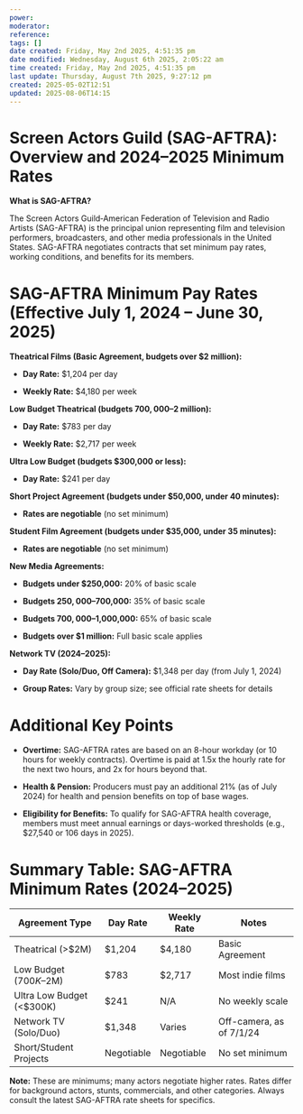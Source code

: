 ```yaml
---
power: 
moderator: 
reference: 
tags: []
date created: Friday, May 2nd 2025, 4:51:35 pm
date modified: Wednesday, August 6th 2025, 2:05:22 am
time created: Friday, May 2nd 2025, 4:51:35 pm
last update: Thursday, August 7th 2025, 9:27:12 pm
created: 2025-05-02T12:51
updated: 2025-08-06T14:15
---
```

# Screen Actors Guild (SAG-AFTRA): Overview and 2024–2025 Minimum Rates

**What is SAG-AFTRA?**

The Screen Actors Guild‐American Federation of Television and Radio Artists (SAG-AFTRA) is the principal union representing film and television performers, broadcasters, and other media professionals in the United States. SAG-AFTRA negotiates contracts that set minimum pay rates, working conditions, and benefits for its members.

# SAG-AFTRA Minimum Pay Rates (Effective July 1, 2024 – June 30, 2025)

**Theatrical Films (Basic Agreement, budgets over $2 million):**

- **Day Rate:** $1,204 per day
    
- **Weekly Rate:** $4,180 per week[](https://www.wrapbook.com/blog/essential-guide-sag-rates)
    

**Low Budget Theatrical (budgets $700,000–$2 million):**

- **Day Rate:** $783 per day
    
- **Weekly Rate:** $2,717 per week[](https://www.wrapbook.com/blog/essential-guide-sag-rates)
    

**Ultra Low Budget (budgets $300,000 or less):**

- **Day Rate:** $241 per day[](https://www.wrapbook.com/blog/essential-guide-sag-rates)[](https://www.wrapbook.com/blog/how-to-budget-sag-aftra-payroll)
    

**Short Project Agreement (budgets under $50,000, under 40 minutes):**

- **Rates are negotiable** (no set minimum)[](https://www.wrapbook.com/blog/essential-guide-sag-rates)
    

**Student Film Agreement (budgets under $35,000, under 35 minutes):**

- **Rates are negotiable** (no set minimum)[](https://www.wrapbook.com/blog/essential-guide-sag-rates)
    

**New Media Agreements:**

- **Budgets under $250,000:** 20% of basic scale
    
- **Budgets $250,000–$700,000:** 35% of basic scale
    
- **Budgets $700,000–$1,000,000:** 65% of basic scale
    
- **Budgets over $1 million:** Full basic scale applies[](https://www.wrapbook.com/blog/essential-guide-sag-rates)
    

**Network TV (2024–2025):**

- **Day Rate (Solo/Duo, Off Camera):** $1,348 per day (from July 1, 2024)[](https://www.sagaftra.org/sites/default/files/Rate%20Sheet%20-%20SAG-AFTRA%20Network%20TV%20Code%202024-2025.pdf)
    
- **Group Rates:** Vary by group size; see official rate sheets for details[](https://www.sagaftra.org/sites/default/files/Rate%20Sheet%20-%20SAG-AFTRA%20Network%20TV%20Code%202024-2025.pdf)
    

# Additional Key Points

- **Overtime:** SAG-AFTRA rates are based on an 8-hour workday (or 10 hours for weekly contracts). Overtime is paid at 1.5x the hourly rate for the next two hours, and 2x for hours beyond that[](https://www.wrapbook.com/blog/how-to-budget-sag-aftra-payroll)[](https://www.reddit.com/r/Filmmakers/comments/1akvtu7/understanding_sagaftra_rateovertime/).
    
- **Health & Pension:** Producers must pay an additional 21% (as of July 2024) for health and pension benefits on top of base wages[](https://www.wrapbook.com/blog/essential-guide-sag-rates).
    
- **Eligibility for Benefits:** To qualify for SAG-AFTRA health coverage, members must meet annual earnings or days-worked thresholds (e.g., $27,540 or 106 days in 2025)[](https://www.sagaftraplans.org/health/eligibility/earned-eligibility).
    

# Summary Table: SAG-AFTRA Minimum Rates (2024–2025)

|Agreement Type|Day Rate|Weekly Rate|Notes|
|---|---|---|---|
|Theatrical (>$2M)|$1,204|$4,180|Basic Agreement[](https://www.wrapbook.com/blog/essential-guide-sag-rates)|
|Low Budget ($700K–$2M)|$783|$2,717|Most indie films[](https://www.wrapbook.com/blog/essential-guide-sag-rates)|
|Ultra Low Budget (<$300K)|$241|N/A|No weekly scale[](https://www.wrapbook.com/blog/essential-guide-sag-rates)[](https://www.wrapbook.com/blog/how-to-budget-sag-aftra-payroll)|
|Network TV (Solo/Duo)|$1,348|Varies|Off-camera, as of 7/1/24[](https://www.sagaftra.org/sites/default/files/Rate%20Sheet%20-%20SAG-AFTRA%20Network%20TV%20Code%202024-2025.pdf)|
|Short/Student Projects|Negotiable|Negotiable|No set minimum[](https://www.wrapbook.com/blog/essential-guide-sag-rates)|

**Note:** These are minimums; many actors negotiate higher rates. Rates differ for background actors, stunts, commercials, and other categories. Always consult the latest SAG-AFTRA rate sheets for specifics.